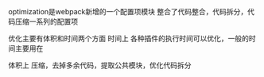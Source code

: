 optimization是webpack新增的一个配置项模块
整合了代码整合，代码拆分，代码压缩一系列的配置项

优化主要有体积和时间两个方面
时间上
各种插件的执行时间可以优化，一般的时间主要用在

体积上
压缩，去掉多余代码，提取公共模块，优化代码拆分